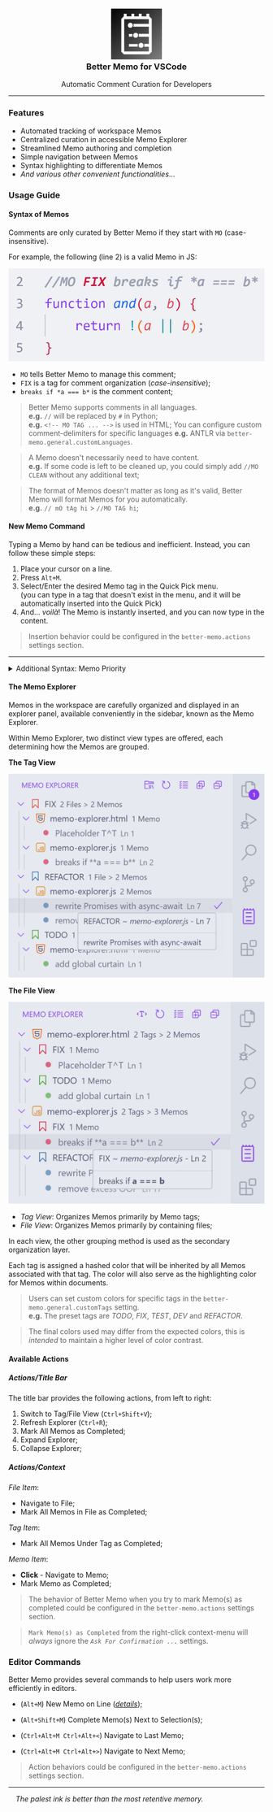 <h3 align="center">
	<img src="https://raw.githubusercontent.com/CarbonicSoda/vscode-better-memo/master/media/icon.png" width="100" alt="Better Memo icon" /><br />
	Better Memo for VSCode
</h3>
<p align="center">Automatic Comment Curation for Developers</p>

---

### Features

- Automated tracking of workspace Memos
- Centralized curation in accessible Memo Explorer
- Streamlined Memo authoring and completion
- Simple navigation between Memos
- Syntax highlighting to differentiate Memos
- _And various other convenient functionalities_...

### Usage Guide

#### Syntax of Memos

Comments are only curated by Better Memo if they start with `MO`
(case-insensitive).

For example, the following (line 2) is a valid Memo in JS:

![Memo Example](https://github.com/CarbonicSoda/vscode-better-memo/blob/master/media/usage-guide/memo-example.png?raw=true)

- `MO` tells Better Memo to manage this comment;
- `FIX` is a tag for comment organization (_case-insensitive_);
- `breaks if *a === b*` is the comment content;

> Better Memo supports comments in all languages.  
> **e.g.** `//` will be replaced by `#` in Python;  
> **e.g.** `<!-- MO TAG ... -->` is used in HTML; You can configure custom
> comment-delimiters for specific languages **e.g.** ANTLR via
> `better-memo.general.customLanguages`.

> A Memo doesn't necessarily need to have content.  
> **e.g.** If some code is left to be cleaned up, you could simply add
> `//MO CLEAN` without any additional text;

> The format of Memos doesn't matter as long as it's valid, Better Memo will
> format Memos for you automatically.  
> **e.g.** `// mO tAg hi` > `//MO TAG hi`;

#### New Memo Command

Typing a Memo by hand can be tedious and inefficient. Instead, you can follow
these simple steps:

1. Place your cursor on a line.
2. Press `Alt+M`.
3. Select/Enter the desired Memo tag in the Quick Pick menu.  
   (you can type in a tag that doesn't exist in the menu, and it will be
   automatically inserted into the Quick Pick)
4. And... _voilà_! The Memo is instantly inserted, and you can now type in the
   content.

> Insertion behavior could be configured in the `better-memo.actions` settings
> section.

---

<details>
<summary>Additional Syntax: Memo Priority</summary>
<p></p>

To assign priority to more urgent code actions, you can add an exclamation mark
`!` before the content.

For example, `//MO FIX !breaks POST` would have a higher priority than
`//MO FIX no logs`.

> As a result, the first one would be listed higher than the second in the Memo
> Explorer. (_introduced in the next section_)

The more exclamation marks you add, the higher the priority of the Memo. For
instance, `//MO FIX !!critical failure` would have an even higher priority than
`//MO FIX !breaks POST`.

</details>

#### The Memo Explorer

Memos in the workspace are carefully organized and displayed in an explorer
panel, available conveniently in the sidebar, known as the Memo Explorer.

Within Memo Explorer, two distinct view types are offered, each determining how
the Memos are grouped.

**The Tag View**

![Memo Explorer Tag View](https://github.com/CarbonicSoda/vscode-better-memo/blob/master/media/usage-guide/memo-explorer-tag.png?raw=true)

**The File View**

![Memo Explorer File View](https://github.com/CarbonicSoda/vscode-better-memo/blob/master/media/usage-guide/memo-explorer-file.png?raw=true)

- _Tag View_: Organizes Memos primarily by Memo tags;
- _File View_: Organizes Memos primarily by containing files;

In each view, the other grouping method is used as the secondary organization
layer.

Each tag is assigned a hashed color that will be inherited by all Memos
associated with that tag. The color will also serve as the highlighting color
for Memos within documents.

> Users can set custom colors for specific tags in the
> `better-memo.general.customTags` setting.  
> **e.g.** The preset tags are _TODO_, _FIX_, _TEST_, _DEV_ and _REFACTOR_.

> The final colors used may differ from the expected colors, this is _intended_
> to maintain a higher level of color contrast.

#### Available Actions

##### Actions/Title Bar

The title bar provides the following actions, from left to right:

1. Switch to Tag/File View (`Ctrl+Shift+V`);
2. Refresh Explorer (`Ctrl+R`);
3. Mark All Memos as Completed;
4. Expand Explorer;
5. Collapse Explorer;

##### Actions/Context

_File Item_:

- Navigate to File;
- Mark All Memos in File as Completed;

_Tag Item_:

- Mark All Memos Under Tag as Completed;

_Memo Item_:

- **Click** - Navigate to Memo;
- Mark Memo as Completed;

> The behavior of Better Memo when you try to mark Memo(s) as completed could be
> configured in the `better-memo.actions` settings section.

> `Mark Memo(s) as Completed` from the right-click context-menu will _always_
> ignore the _`Ask For Confirmation ...`_ settings.

### Editor Commands

Better Memo provides several commands to help users work more efficiently in
editors.

- (`Alt+M`) New Memo on Line (_[details](#new-memo-command)_);
- (`Alt+Shift+M`) Complete Memo(s) Next to Selection(s);

- (`Ctrl+Alt+M Ctrl+Alt+<`) Navigate to Last Memo;
- (`Ctrl+Alt+M Ctrl+Alt+>`) Navigate to Next Memo;

> Action behaviors could be configured in the `better-memo.actions` settings
> section.

---

<p>

_&emsp;The palest ink is better than the most retentive memory._
